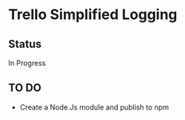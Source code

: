 # Trello Simplified Logging

## Status
In Progress

## TO DO
* Create a Node.Js module and publish to npm
